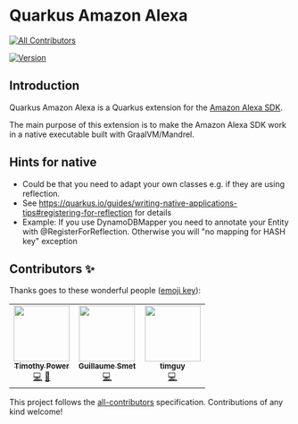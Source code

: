 # Quarkus Amazon Alexa
<!-- ALL-CONTRIBUTORS-BADGE:START - Do not remove or modify this section -->
[![All Contributors](https://img.shields.io/badge/all_contributors-3-orange.svg?style=flat-square)](#contributors-)
<!-- ALL-CONTRIBUTORS-BADGE:END -->

[![Version](https://img.shields.io/maven-central/v/io.quarkiverse.amazonalexa/quarkus-amazon-alexa?logo=apache-maven&style=flat-square)](https://search.maven.org/artifact/io.quarkiverse.amazonalexa/quarkus-amazon-alexa)

## Introduction

Quarkus Amazon Alexa is a Quarkus extension for the [Amazon Alexa SDK](https://developer.amazon.com/en-US/docs/alexa/alexa-skills-kit-sdk-for-java/overview.html).

The main purpose of this extension is to make the Amazon Alexa SDK work in a native executable built with GraalVM/Mandrel.

## Hints for native
- Could be that you need to adapt your own classes e.g. if they are using reflection.
- See https://quarkus.io/guides/writing-native-applications-tips#registering-for-reflection for details
- Example: If you use DynamoDBMapper you need to annotate your Entity with @RegisterForReflection. Otherwise you will "no mapping for HASH key" exception


## Contributors ✨

Thanks goes to these wonderful people ([emoji key](https://allcontributors.org/docs/en/emoji-key)):

<!-- ALL-CONTRIBUTORS-LIST:START - Do not remove or modify this section -->
<!-- prettier-ignore-start -->
<!-- markdownlint-disable -->
<table>
  <tbody>
    <tr>
      <td align="center"><a href="https://github.com/oztimpower"><img src="https://avatars.githubusercontent.com/u/35548347?v=4?s=100" width="100px;" alt=""/><br /><sub><b>Timothy Power</b></sub></a><br /><a href="https://github.com/quarkiverse/quarkus-amazon-alexa/commits?author=oztimpower" title="Code">💻</a> <a href="#maintenance-oztimpower" title="Maintenance">🚧</a></td>
      <td align="center"><a href="https://lesincroyableslivres.fr/"><img src="https://avatars.githubusercontent.com/u/1279749?v=4?s=100" width="100px;" alt=""/><br /><sub><b>Guillaume Smet</b></sub></a><br /><a href="https://github.com/quarkiverse/quarkus-amazon-alexa/commits?author=gsmet" title="Code">💻</a></td>
      <td align="center"><a href="https://github.com/timguy"><img src="https://avatars.githubusercontent.com/u/14115943?v=4?s=100" width="100px;" alt=""/><br /><sub><b>timguy</b></sub></a><br /><a href="https://github.com/quarkiverse/quarkus-amazon-alexa/commits?author=timguy" title="Code">💻</a></td>
    </tr>
  </tbody>
</table>

<!-- markdownlint-restore -->
<!-- prettier-ignore-end -->

<!-- ALL-CONTRIBUTORS-LIST:END -->

This project follows the [all-contributors](https://github.com/all-contributors/all-contributors) specification. Contributions of any kind welcome!
